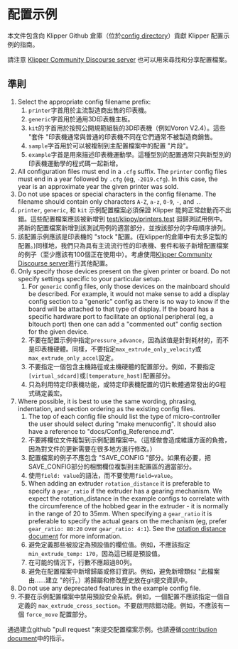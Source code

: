 # 配置示例

本文件包含向 Klipper Github 倉庫（位於[config directory](../config/)）貢獻 Klipper 配置示例的指南。

請注意 [Klipper Community Discourse server](https://community.klipper3d.org) 也可以用來尋找和分享配置檔案。

## 準則

1. Select the appropriate config filename prefix:
   1. `printer`字首用於主流製造商出售的印表機。
   1. `generic`字首用於通用3D印表機主板。
   1. `kit`的字首用於按照公開規範組裝的3D印表機（例如Voron V2.4）。這些 "套件 "印表機通常與普通的印表機不同在它們通常不被製造商銷售。
   1. `sample`字首用於可以被複制到主配置檔案中的配置 "片段"。
   1. `example`字首是用來描述印表機運動學。這種型別的配置通常只與新型別的印表機運動學的程式碼一起新增。
1. All configuration files must end in a `.cfg` suffix. The `printer` config files must end in a year followed by `.cfg` (eg, `-2019.cfg`). In this case, the year is an approximate year the given printer was sold.
1. Do not use spaces or special characters in the config filename. The filename should contain only characters `A-Z`, `a-z`, `0-9`, `-`, and `.`.
1. `printer`, `generic`, 和 `kit` 示例配置檔案必須保證 Klipper 能夠正常啟動而不出錯。這些配置檔案應該被新增到 [test/klippy/printers.test](../test/klippy/printers.test) 迴歸測試用例中。將新的配置檔案新增到該測試用例的適當部分，並按該部分的字母順序排列。
1. 該配置示例應該是印表機的 "stock "配置。(在klipper的倉庫中有太多定製的配置。)同樣地，我們只為具有主流流行性的印表機、套件和板子新增配置檔案的例子（至少應該有100個正在使用中）。考慮使用[Klipper Community Discourse server](https://community.klipper3d.org)進行其他配置。
1. Only specify those devices present on the given printer or board. Do not specify settings specific to your particular setup.
   1. For `generic` config files, only those devices on the mainboard should be described. For example, it would not make sense to add a display config section to a "generic" config as there is no way to know if the board will be attached to that type of display. If the board has a specific hardware port to facilitate an optional peripheral (eg, a bltouch port) then one can add a "commented out" config section for the given device.
   1. 不要在配置示例中指定`pressure_advance`，因為該值是針對耗材的，而不是印表機硬體。同樣，不要指定`max_extrude_only_velocity`或`max_extrude_only_accel`設定。
   1. 不要指定一個包含主機路徑或主機硬體的配置部分。例如，不要指定`[virtual_sdcard]`或`[temperature_host]`配置部分。
   1. 只為利用特定印表機功能，或特定印表機配置的切片軟體通常發出的G程式碼定義宏。
1. Where possible, it is best to use the same wording, phrasing, indentation, and section ordering as the existing config files.
   1. The top of each config file should list the type of micro-controller the user should select during "make menuconfig". It should also have a reference to "docs/Config_Reference.md".
   1. 不要將欄位文件複製到示例配置檔案中。（這樣做會造成維護方面的負擔，因為對文件的更新需要在很多地方進行修改。）
   1. 配置檔案的例子不應包含 "SAVE_CONFIG "部分。如果有必要，把SAVE_CONFIG部分的相關欄位複製到主配置區的適當部分。
   1. 使用`field: value`的語法，而不要使用`field=value`。
   1. When adding an extruder `rotation_distance` it is preferable to specify a `gear_ratio` if the extruder has a gearing mechanism. We expect the rotation_distance in the example configs to correlate with the circumference of the hobbed gear in the extruder - it is normally in the range of 20 to 35mm. When specifying a `gear_ratio` it is preferable to specify the actual gears on the mechanism (eg, prefer `gear_ratio: 80:20` over `gear_ratio: 4:1`). See the [rotation distance document](Rotation_Distance.md#using-a-gear_ratio) for more information.
   1. 避免定義那些被設定為預設值的欄位值。例如，不應該指定`min_extrude_temp: 170`，因為這已經是預設值。
   1. 在可能的情況下，行數不應超過80列。
   1. 避免在配置檔案中新增歸屬或修訂資訊。例如，避免新增類似 "此檔案由......建立 "的行。）將歸屬和修改歷史放在git提交資訊中。
1. Do not use any deprecated features in the example config file.
1. 不要在示例配置檔案中禁用預設安全系統。例如，一個配置不應該指定一個自定義的 `max_extrude_cross_section`。不要啟用除錯功能。例如，不應該有一個 `force_move` 配置部分。

通過建立github "pull request "來提交配置檔案示例。也請遵循[contribution document](CONTRIBUTING.md)中的指示。
